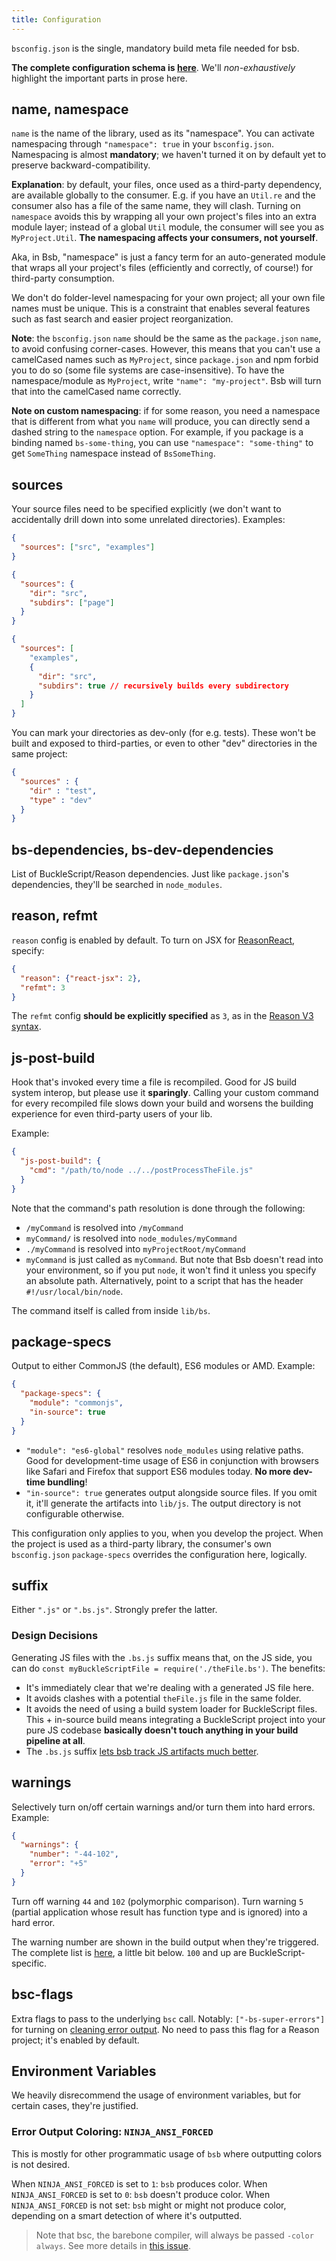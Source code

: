 ```yaml
---
title: Configuration
---
```


`bsconfig.json` is the single, mandatory build meta file needed for bsb.

**The complete configuration schema is [here](https://bucklescript.github.io/bucklescript/docson/#build-schema.json)**. We'll _non-exhaustively_ highlight the important parts in prose here.

## name, namespace

`name` is the name of the library, used as its "namespace". You can activate namespacing through `"namespace": true` in your `bsconfig.json`. Namespacing is almost **mandatory**; we haven't turned it on by default yet to preserve backward-compatibility.

**Explanation**: by default, your files, once used as a third-party dependency, are available globally to the consumer. E.g. if you have an `Util.re` and the consumer also has a file of the same name, they will clash. Turning on `namespace` avoids this by wrapping all your own project's files into an extra module layer; instead of a global `Util` module, the consumer will see you as `MyProject.Util`. **The namespacing affects your consumers, not yourself**.

Aka, in Bsb, "namespace" is just a fancy term for an auto-generated module that wraps all your project's files (efficiently and correctly, of course!) for third-party consumption.

We don't do folder-level namespacing for your own project; all your own file names must be unique. This is a constraint that enables several features such as fast search and easier project reorganization.

**Note**: the `bsconfig.json` `name` should be the same as the `package.json` `name`, to avoid confusing corner-cases. However, this means that you can't use a camelCased names such as `MyProject`, since `package.json` and npm forbid you to do so (some file systems are case-insensitive). To have the namespace/module as `MyProject`, write `"name": "my-project"`. Bsb will turn that into the camelCased name correctly.

**Note on custom namespacing**: if for some reason, you need a namespace that is different from what you `name` will produce, you can directly send a dashed string to the `namespace` option. For example, if you package is a binding named `bs-some-thing`, you can use `"namespace": "some-thing"` to get `SomeThing` namespace instead of `BsSomeThing`.

## sources

Your source files need to be specified explicitly (we don't want to accidentally drill down into some unrelated directories). Examples:

```json
{
  "sources": ["src", "examples"]
}
```
```json
{
  "sources": {
    "dir": "src",
    "subdirs": ["page"]
  }
}
```

```json
{
  "sources": [
    "examples",
    {
      "dir": "src",
      "subdirs": true // recursively builds every subdirectory
    }
  ]
}
```

You can mark your directories as dev-only (for e.g. tests). These won't be built and exposed to third-parties, or even to other "dev" directories in the same project:

```json
{
  "sources" : {
    "dir" : "test",
    "type" : "dev"
  }
}
```

## bs-dependencies, bs-dev-dependencies

List of BuckleScript/Reason dependencies. Just like `package.json`'s dependencies, they'll be searched in `node_modules`.

## reason, refmt

`reason` config is enabled by default. To turn on JSX for [ReasonReact](https://reasonml.github.io/reason-react/), specify:

```json
{
  "reason": {"react-jsx": 2},
  "refmt": 3
}
```

The `refmt` config **should be explicitly specified** as `3`, as in the [Reason V3 syntax](https://reasonml.github.io/blog/2017/10/27/reason3.html).

## js-post-build

Hook that's invoked every time a file is recompiled. Good for JS build system interop, but please use it **sparingly**. Calling your custom command for every recompiled file slows down your build and worsens the building experience for even third-party users of your lib.

Example:

```json
{
  "js-post-build": {
    "cmd": "/path/to/node ../../postProcessTheFile.js"
  }
}
```

Note that the command's path resolution is done through the following:

- `/myCommand` is resolved into `/myCommand`
- `myCommand/` is resolved into `node_modules/myCommand`
- `./myCommand` is resolved into `myProjectRoot/myCommand`
- `myCommand` is just called as `myCommand`. But note that Bsb doesn't read into your environment, so if you put `node`, it won't find it unless you specify an absolute path. Alternatively, point to a script that has the header `#!/usr/local/bin/node`.

The command itself is called from inside `lib/bs`.

## package-specs

Output to either CommonJS (the default), ES6 modules or AMD. Example:

```json
{
  "package-specs": {
    "module": "commonjs",
    "in-source": true
  }
}
```

- `"module": "es6-global"` resolves `node_modules` using relative paths. Good for development-time usage of ES6 in conjunction with browsers like Safari and Firefox that support ES6 modules today. **No more dev-time bundling**!
- `"in-source": true` generates output alongside source files. If you omit it, it'll generate the artifacts into `lib/js`. The output directory is not configurable otherwise.

This configuration only applies to you, when you develop the project. When the project is used as a third-party library, the consumer's own `bsconfig.json` `package-specs` overrides the configuration here, logically.

## suffix

Either `".js"` or `".bs.js"`. Strongly prefer the latter.

### Design Decisions

Generating JS files with the `.bs.js` suffix means that, on the JS side, you can do `const myBuckleScriptFile = require('./theFile.bs')`. The benefits:

- It's immediately clear that we're dealing with a generated JS file here.
- It avoids clashes with a potential `theFile.js` file in the same folder.
- It avoids the need of using a build system loader for BuckleScript files. This + in-source build means integrating a BuckleScript project into your pure JS codebase **basically doesn't touch anything in your build pipeline at all**.
- The `.bs.js` suffix [lets bsb track JS artifacts much better](build-overview.md#tips-tricks).

## warnings

Selectively turn on/off certain warnings and/or turn them into hard errors. Example:

```json
{
  "warnings": {
    "number": "-44-102",
    "error": "+5"
  }
}
```

Turn off warning `44` and `102` (polymorphic comparison). Turn warning `5` (partial application whose result has function type and is ignored) into a hard error.

The warning number are shown in the build output when they're triggered. The complete list is [here](https://caml.inria.fr/pub/docs/manual-ocaml/comp.html#sec281), a little bit below. `100` and up are BuckleScript-specific.

## bsc-flags

Extra flags to pass to the underlying `bsc` call. Notably: `["-bs-super-errors"]` for turning on [cleaning error output](https://reasonml.github.io/blog/2017/08/25/way-nicer-error-messages.html). No need to pass this flag for a Reason project; it's enabled by default.

## Environment Variables

We heavily disrecommend the usage of environment variables, but for certain cases, they're justified.

### Error Output Coloring: `NINJA_ANSI_FORCED`

This is mostly for other programmatic usage of `bsb` where outputting colors is not desired.

When `NINJA_ANSI_FORCED` is set to `1`: `bsb` produces color.
When `NINJA_ANSI_FORCED` is set to `0`: `bsb` doesn't produce color.
When `NINJA_ANSI_FORCED` is not set: `bsb` might or might not produce color, depending on a smart detection of where it's outputted.

> Note that bsc, the barebone compiler, will always be passed `-color always`. See more details in [this issue](https://github.com/BuckleScript/bucklescript/issues/2984#issuecomment-410669163).
